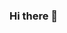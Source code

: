 ### Hi there 👋

<!--
**camino-a-la-santidad/CAMINO-A-LA-SANTIDAD** is a ✨ _special_ ✨ repository because its `README.md` (this file) appears on your GitHub profile.
Para llegar a la santidad hay que imitar a nuestro Señor Jesucristo aunque sea muy complicado. También debemos leer sobre la vida de los santos y tratar de imitarlos, más a San José, el primer Santo de la historia y unico santo en estar con Jesús y María, por eso en esta página lo usaremos de patrono y modelo de vida, junto a Él te contaremos muchas vidas de santos y consejo para que podadmos llegar a la vida eterna


